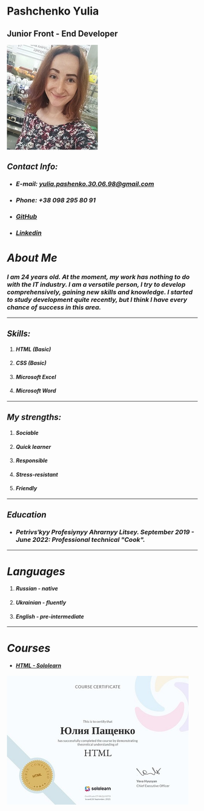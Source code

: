 
# Pashchenko Yulia

## Junior Front - End Developer

 ![photo](/img/im.jpg)   


## *__Contact Info:__*

+ ### *E-mail: yulia.pashenko.30.06.98@gmail.com*
+ ### *Phone: +38 098 295 80 91*
+ ### *[GitHub](https://github.com/LusciousJu)*
+ ### *[Linkedin](https://www.linkedin.com/in/%D1%8E%D0%BB%D0%B8%D1%8F-%D0%BF%D0%B0%D1%89%D0%B5%D0%BD%D0%BA%D0%BE-948389174/)*


# *__About Me__*

### *I am 24 years old. At the moment, my work has nothing to do with the IT industry. I am a versatile person, I try to develop comprehensively, gaining new skills and knowledge. I started to study development quite recently, but I think I have every chance of success in this area.*

***

 ## *__Skills:__*
1. #### *HTML (Basic)*
2. #### *CSS (Basic)*
3. #### *Microsoft Excel*
4. #### *Microsoft Word*


***

## *__My strengths:__*

1. #### *Sociable*
2. #### *Quick learner*
3. #### *Responsible*
4. #### *Stress-resistant*
5. #### *Friendly*

***

## *__Education__*
+ ### *Petrivsʹkyy Profesiynyy Ahrarnyy Litsey. September 2019 - June 2022: Professional technical "Cook".*

***

# *__Languages__*

1. #### *Russian - native*
2. #### *Ukrainian - fluently*
3. #### *English - pre-intermediate*

***

# *__Courses__*

+ #### *[HTML - Sololearn](https://www.sololearn.com/profile/22010292)*
![photo](/img/photo_2022-12-07_20-00-06.jpg) 










